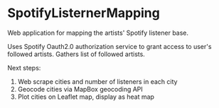 # SpotifyListernerMapping

Web application for mapping the artists' Spotify listener base.

Uses Spotify Oauth2.0 authorization service to grant access to user's followed artists.
Gathers list of followed artists.

Next steps:

<ol>
<li>Web scrape cities and number of listeners in each city</li>
<li>Geocode cities via MapBox geocoding API</li>
<li>Plot cities on Leaflet map, display as heat map</li>
</ol>
